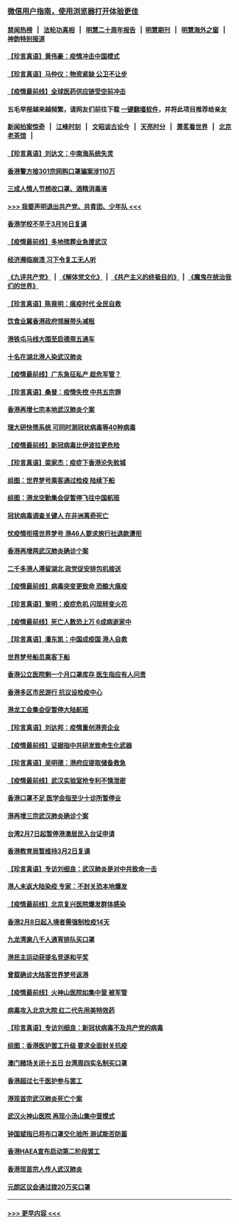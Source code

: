 ### [微信用户指南，使用浏览器打开体验更佳](https://github.com/gfw-breaker/banned-news1/blob/master/indexes/wechat-guide.md?t=0)
#### [禁闻热榜](热点新闻.md?t=0)  &nbsp;&nbsp;|&nbsp;&nbsp; [法轮功真相](https://github.com/gfw-breaker/truth/blob/master/README.md?t=0) &nbsp;&nbsp;|&nbsp;&nbsp; [明慧二十周年报告](https://github.com/gfw-breaker/mh-reports/blob/master/README.md?t=0) &nbsp;&nbsp;|&nbsp;&nbsp;[明慧期刊](https://github.com/gfw-breaker/mh-qikan) &nbsp;&nbsp;|&nbsp;&nbsp; [明慧海外之窗](https://github.com/gfw-breaker/mh-news/blob/master/README.md?t=0) &nbsp;&nbsp;|&nbsp;&nbsp; [神韵特别报道](https://github.com/gfw-breaker/mh-news/blob/master/shenyun.md?t=0)
#### [【珍言真语】黄伟豪：疫情冲击中国模式](../pages/nsc415/n11873482.md?t=02170902) 
#### [【珍言真语】马仲仪：物资紧缺 公卫不让步](../pages/nsc415/n11872315.md?t=02170902) 
#### [【疫情最前线】全球医药供应链受空前冲击](../pages/nsc415/n11869614.md?t=02170902) 
#### 五毛举报越来越频繁，请网友们前往下载 [一键翻墙软件](https://github.com/gfw-breaker/ssr-accounts)，并将此项目推荐给亲友
#### [新闻拍案惊奇](https://github.com/gfw-breaker/banned-news1/blob/master/pages/link4.md) &nbsp;&nbsp;|&nbsp;&nbsp; [江峰时刻](https://github.com/gfw-breaker/banned-news1/blob/master/pages/link4.md) &nbsp;&nbsp;|&nbsp;&nbsp; [文昭谈古论今](https://github.com/gfw-breaker/banned-news1/blob/master/pages/link4.md) &nbsp;&nbsp;|&nbsp;&nbsp; [天亮时分](https://github.com/gfw-breaker/banned-news1/blob/master/pages/link4.md) &nbsp;&nbsp;|&nbsp;&nbsp; [萧茗看世界](https://github.com/gfw-breaker/banned-news1/blob/master/pages/link4.md) &nbsp;&nbsp;|&nbsp;&nbsp; [北京老茶馆](https://github.com/gfw-breaker/banned-news1/blob/master/pages/link4.md) &nbsp;&nbsp;|&nbsp;&nbsp; 
#### [【珍言真语】刘达文：中南海系统失灵](../pages/nsc415/n11869465.md?t=02170902) 
#### [香港警方接301宗网购口罩骗案涉110万](../pages/nsc415/n11867572.md?t=02170902) 
#### [三成人情人节想收口罩、酒精消毒液](../pages/nsc415/n11867523.md?t=02170902) 
#### [>>> 我要声明退出共产党、共青团、少年队 <<<](https://github.com/begood0513/goodnews/blob/master/quit/letter.md) 
#### [香港学校不早于3月16日复课](../pages/nsc415/n11867498.md?t=02170902) 
#### [【疫情最前线】多地殡葬业急援武汉](../pages/nsc415/n11866914.md?t=02170902) 
#### [经济濒临崩溃 习下令复工无人听](../pages/nsc415/n11867269.md?t=02170902) 
#### [《九评共产党》](https://github.com/begood0513/9ping.md/blob/master/README.md) &nbsp;|&nbsp; [《解体党文化》](../../../../jtdwh.md/blob/master/README.md)  &nbsp;|&nbsp; [《共产主义的终极目的》](../../../../gczydzjmd.md/blob/master/README.md) &nbsp;|&nbsp; [《魔鬼在统治我们的世界》](../../../../mgztzwmdsj.md/blob/master/README.md) 
#### [【珍言真语】陈竟明：瘟疫时代 全民自救](../pages/nsc415/n11866765.md?t=02170902) 
#### [饮食业冀香港政府领展带头减租](../pages/nsc415/n11864876.md?t=02170902) 
#### [港铁屯马线大围至启德周五通车](../pages/nsc415/n11864842.md?t=02170902) 
#### [十名在湖北港人染武汉肺炎](../pages/nsc415/n11864807.md?t=02170902) 
#### [【疫情最前线】广东急征私产 趁危军管？](../pages/nsc415/n11864205.md?t=02170902) 
#### [【珍言真语】桑普：疫情失控 中共五宗罪](../pages/nsc415/n11864157.md?t=02170902) 
#### [香港再增七宗本地武汉肺炎个案](../pages/nsc415/n11862405.md?t=02170902) 
#### [理大研快筛系统 可同时测冠状病毒等40种病毒](../pages/nsc415/n11862376.md?t=02170902) 
#### [【疫情最前线】新冠病毒比伊波拉更危险](../pages/nsc415/n11862199.md?t=02170902) 
#### [【珍言真语】梁家杰：疫症下香港沦失败城](../pages/nsc415/n11861588.md?t=02170902) 
#### [组图：世界梦号乘客通过检疫 陆续下船](../pages/nsc415/n11858302.md?t=02170902) 
#### [组图：港龙空勤集会促暂停飞往中国航班](../pages/nsc415/n11858190.md?t=02170902) 
#### [冠状病毒调查关键人 在非洲离奇死亡](../pages/nsc415/n11859798.md?t=02170902) 
#### [忧疫情拒搭世界梦号 港46人要求旅行社退款遭拒](../pages/nsc415/n11859849.md?t=02170902) 
#### [香港再增两武汉肺炎确诊个案](../pages/nsc415/n11859833.md?t=02170902) 
#### [二千多港人滞留湖北 政党促安排包机接送](../pages/nsc415/n11859831.md?t=02170902) 
#### [【疫情最前线】病毒突变更致命 恐酿大瘟疫](../pages/nsc415/n11859604.md?t=02170902) 
#### [【珍言真语】黎明：疫症危机 闪现转变火花](../pages/nsc415/n11859199.md?t=02170902) 
#### [【疫情最前线】死亡人数恐上万 6成病逝家中](../pages/nsc415/n11856687.md?t=02170902) 
#### [【珍言真语】潘东凯：中国成疫国 港人自救](../pages/nsc415/n11856962.md?t=02170902) 
#### [世界梦号船员乘客下船](../pages/nsc415/n11856883.md?t=02170902) 
#### [香港公立医院剩一个月口罩库存 医生指应有人问责](../pages/nsc415/n11856875.md?t=02170902) 
#### [香港多区市民游行 抗议设检疫中心](../pages/nsc415/n11856866.md?t=02170902) 
#### [港龙工会集会促暂停大陆航班](../pages/nsc415/n11856840.md?t=02170902) 
#### [【珍言真语】刘达邦：疫情重创港资企业](../pages/nsc415/n11854274.md?t=02170902) 
#### [【疫情最前线】证据指中共研发致命生化武器](../pages/nsc415/n11853087.md?t=02170902) 
#### [【珍言真语】吴明德：港府应提取储备救急](../pages/nsc415/n11852734.md?t=02170902) 
#### [【疫情最前线】武汉实验室抢专利不慎泄密](../pages/nsc415/n11850310.md?t=02170902) 
#### [香港口罩不足 医学会指至少十诊所暂停业](../pages/nsc415/n11850301.md?t=02170902) 
#### [港再增三宗武汉肺炎确诊个案](../pages/nsc415/n11850328.md?t=02170902) 
#### [台湾2月7日起暂停港澳居民入台证申请](../pages/nsc415/n11850304.md?t=02170902) 
#### [香港教育局暂维持3月2日复课](../pages/nsc415/n11850260.md?t=02170902) 
#### [【珍言真语】专访刘细良：武汉肺炎是对中共致命一击](../pages/nsc415/n11849934.md?t=02170902) 
#### [港人未返大陆染疫 专家：不封关恐本地爆发](../pages/nsc415/n11848021.md?t=02170902) 
#### [【疫情最前线】北京复兴医院爆发群体感染](../pages/nsc415/n11847626.md?t=02170902) 
#### [香港2月8日起入境者需强制检疫14天](../pages/nsc415/n11847658.md?t=02170902) 
#### [九龙湾逾八千人通宵排队买口罩](../pages/nsc415/n11847647.md?t=02170902) 
#### [港民主运动获提名竞逐和平奖](../pages/nsc415/n11847633.md?t=02170902) 
#### [曾载确诊大陆客世界梦号返港](../pages/nsc415/n11847608.md?t=02170902) 
#### [【疫情最前线】火神山医院如集中营 被军管](../pages/nsc415/n11847524.md?t=02170902) 
#### [病毒攻入北京大院 红二代先用美特效药](../pages/nsc415/n11847427.md?t=02170902) 
#### [【珍言真语】专访刘细良：新冠状病毒不及共产党的病毒](../pages/nsc415/n11847164.md?t=02170902) 
#### [组图：香港医护罢工升级 要求全面封关抗疫](../pages/nsc415/n11844107.md?t=02170902) 
#### [澳门赌场关闭十五日 台湾周四实名制买口罩](../pages/nsc415/n11845083.md?t=02170902) 
#### [香港超过七千医护参与罢工](../pages/nsc415/n11845051.md?t=02170902) 
#### [港现首宗武汉肺炎死亡个案](../pages/nsc415/n11844998.md?t=02170902) 
#### [武汉火神山医院 再现小汤山集中营模式](../pages/nsc415/n11844763.md?t=02170902) 
#### [钟国斌指已将布口罩交化验所 测试能否防菌](../pages/nsc415/n11842783.md?t=02170902) 
#### [香港HAEA宣布启动第二阶段罢工](../pages/nsc415/n11842723.md?t=02170902) 
#### [香港现首宗人传人武汉肺炎](../pages/nsc415/n11842766.md?t=02170902) 
#### [元朗区议会通过拨20万买口罩](../pages/nsc415/n11842754.md?t=02170902) 

----
#### [ >>> 更早内容 <<< ](../indexes/nsc415-earlier.md)
